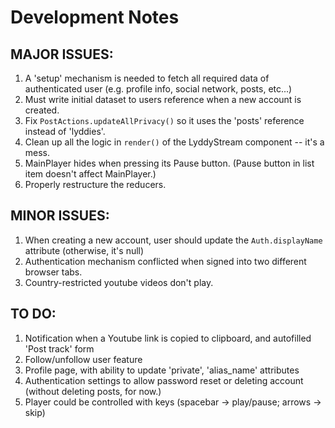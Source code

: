 Development Notes
=================


MAJOR ISSUES:
-------------
1. A 'setup' mechanism is needed to fetch all required data of authenticated user (e.g. profile info, social network, posts, etc...)
1. Must write initial dataset to users reference when a new account is created.
1. Fix `PostActions.updateAllPrivacy()` so it uses the 'posts' reference instead of 'lyddies'.
1. Clean up all the logic in `render()` of the LyddyStream component -- it's a mess.
1. MainPlayer hides when pressing its Pause button. (Pause button in list item doesn't affect MainPlayer.)
1. Properly restructure the reducers.

MINOR ISSUES:
-------------
1. When creating a new account, user should update the `Auth.displayName` attribute (otherwise, it's null)
1. Authentication mechanism conflicted when signed into two different browser tabs.
1. Country-restricted youtube videos don't play.

TO DO:
------
1. Notification when a Youtube link is copied to clipboard, and autofilled 'Post track' form
1. Follow/unfollow user feature
1. Profile page, with ability to update 'private', 'alias_name' attributes
1. Authentication settings to allow password reset or deleting account (without deleting posts, for now.)
1. Player could be controlled with keys (spacebar -> play/pause; arrows -> skip)
